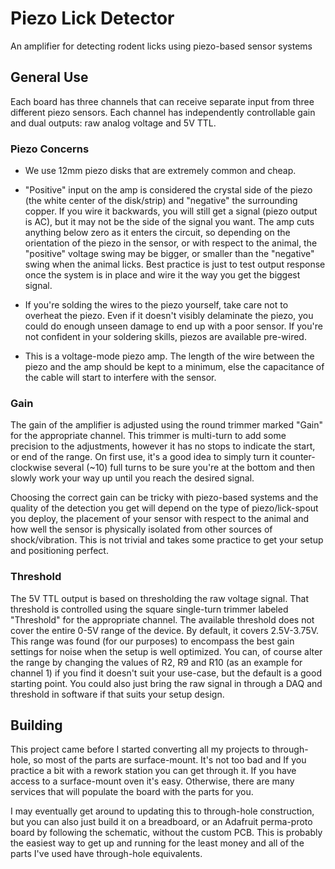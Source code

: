 # Piezo Lick Detector

An amplifier for detecting rodent licks using piezo-based sensor systems

## General Use

Each board has three channels that can receive separate input from three different piezo sensors. Each channel has independently controllable gain and dual outputs: raw analog voltage and 5V TTL.

### Piezo Concerns

- We use 12mm piezo disks that are extremely common and cheap. 

- "Positive" input on the amp is considered the crystal side of the piezo (the white center of the disk/strip) and "negative" the surrounding copper. If you wire it backwards, you will still get a signal (piezo output is AC), but it may not be the side of the signal you want. The amp cuts anything below zero as it enters the circuit, so depending on the orientation of the piezo in the sensor, or with respect to the animal, the "positive" voltage swing may be bigger, or smaller than the "negative" swing when the animal licks. Best practice is just to test output response once the system is in place and wire it the way you get the biggest signal.

- If you're solding the wires to the piezo yourself, take care not to overheat the piezo. Even if it doesn't visibly delaminate the piezo, you could do enough unseen damage to end up with a poor sensor. If you're not confident in your soldering skills, piezos are available pre-wired.

- This is a voltage-mode piezo amp. The length of the wire between the piezo and the amp should be kept to a minimum, else the capacitance of the cable will start to interfere with the sensor.

### Gain

The gain of the amplifier is adjusted using the round trimmer marked "Gain" for the appropriate channel. This trimmer is multi-turn to add some precision to the adjustments, however it has no stops to indicate the start, or end of the range. On first use, it's a good idea to simply turn it counter-clockwise several (~10) full turns to be sure you're at the bottom and then slowly work your way up until you reach the desired signal.  

Choosing the correct gain can be tricky with piezo-based systems and the quality of the detection you get will depend on the type of piezo/lick-spout you deploy, the placement of your sensor with respect to the animal and how well the sensor is physically isolated from other sources of shock/vibration. This is not trivial and takes some practice to get your setup and positioning perfect. 

### Threshold

The 5V TTL output is based on thresholding the raw voltage signal. That threshold is controlled using the square single-turn trimmer labeled "Threshold" for the appropriate channel. The available threshold does not cover the entire 0-5V range of the device. By default, it covers 2.5V-3.75V. This range was found (for our purposes) to encompass the best gain settings for noise when the setup is well optimized. You can, of course alter the range by changing the values of R2, R9 and R10 (as an example for channel 1) if you find it doesn't suit your use-case, but the default is a good starting point. You could also just bring the raw signal in through a DAQ and threshold in software if that suits your setup design.

## Building

This project came before I started converting all my projects to through-hole, so most of the parts are surface-mount. It's not too bad and If you practice a bit with a rework station you can get through it. If you have access to a surface-mount oven it's easy. Otherwise, there are many services that will populate the board with the parts for you. 

I may eventually get around to updating this to through-hole construction, but you can also just build it on a breadboard, or an Adafruit perma-proto board by following the schematic, without the custom PCB. This is probably the easiest way to get up and running for the least money and all of the parts I've used have through-hole equivalents.